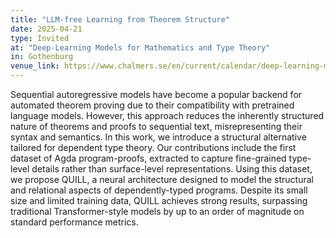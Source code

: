 ```yaml
---
title: "LLM-free Learning from Theorem Structure"
date: 2025-04-21
type: Invited
at: "Deep-Learning Models for Mathematics and Type Theory"
in: Gothenburg
venue_link: https://www.chalmers.se/en/current/calendar/deep-learning-models-for-mathematics-and-type-theory/
---
```


Sequential autoregressive models have become a popular backend for automated theorem proving due to their compatibility with pretrained language models. However, this approach reduces the inherently structured nature of theorems and proofs to sequential text, misrepresenting their syntax and semantics. In this work, we introduce a structural alternative tailored for dependent type theory. Our contributions include the first dataset of Agda program-proofs, extracted to capture fine-grained type-level details rather than surface-level representations. Using this dataset, we propose QUILL, a neural architecture designed to model the structural and relational aspects of dependently-typed programs. Despite its small size and limited training data, QUILL achieves strong results, surpassing traditional Transformer-style models by up to an order of magnitude on standard performance metrics. 